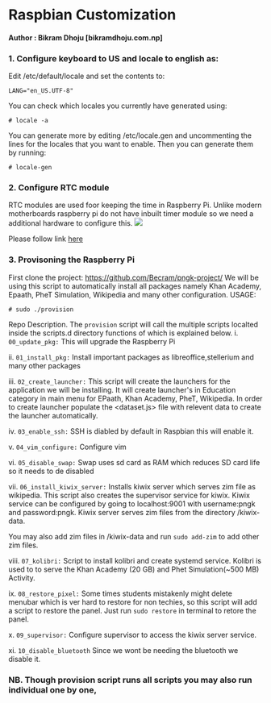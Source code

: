 # Raspbian Customization
#### Author : Bikram Dhoju [bikramdhoju.com.np]

### 1. Configure keyboard to US and locale to english as:
Edit /etc/default/locale and set the contents to:
```
LANG="en_US.UTF-8"
```
You can check which locales you currently have generated using:
```
# locale -a
```
You can generate more by editing /etc/locale.gen and uncommenting the lines for the locales that you want to enable. Then you can generate them by running:
```
# locale-gen
```

### 2. Configure RTC module
RTC modules are used foor keeping the time in Raspberry Pi. Unlike modern motherboards raspberry pi do not have inbuilt timer module so we need a additional hardware to configure this.
![](https://i.ebayimg.com/images/g/fAoAAMXQyY1TTW1q/s-l300.jpg)

Please follow link [here](https://thepihut.com/blogs/raspberry-pi-tutorials/17209332-adding-a-real-time-clock-to-your-raspberry-pi)

### 3. Provisoning the Raspberry Pi
First clone the project: https://github.com/Becram/pngk-project/
We will be using this script to automatically install all packages namely Khan Academy, Epaath, PheT Simulation, Wikipedia and many other configuration.
USAGE:
```
# sudo ./provision
```
Repo Description.
The ``provision`` script will call the multiple scripts localted inside the scripts.d directory functions of which is explained below.
i. ``00_update_pkg:`` This will upgrade the Raspberry Pi

ii. ``01_install_pkg:`` Install important packages as libreoffice,stellerium and many   other packages

iii. ``02_create_launcher:`` This script will create the launchers for the application we will be installing. It will create launcher's in Education category in main menu for EPaath, Khan Academy, PheT, Wikipedia.
In order to create launcher populate the <dataset.js> file with relevent data to create the launcher automatically.

iv. ``03_enable_ssh:`` SSH is diabled by default in Raspbian this will enable it.

v. ``04_vim_configure:`` Configure vim

vi. ``05_disable_swap:`` Swap uses sd card as RAM which reduces SD card life so it needs to de disabled

vii. ``06_install_kiwix_server:`` Installs kiwix server which serves zim file as wikipedia. This script also creates the supervisor service for kiwix. Kiwix service can be configured by going to localhost:9001 with username:pngk and password:pngk.
Kiwix server serves zim files from the directory /kiwix-data.

You may also add zim files in /kiwix-data and run ``sudo add-zim`` to add other zim files.

viii. ``07_kolibri:`` Script to install kolibri and create systemd service. Kolibri is used to to serve the Khan Academy (20 GB) and Phet Simulation(~500 MB) Activity.

ix. ``08_restore_pixel:`` Some times students mistakenly might delete menubar which is ver hard to restore for non techies, so this script will add a script to restore the panel. Just run ``sudo restore`` in terminal to retore the panel.

x. ``09_supervisor:`` Configure supervisor to access the kiwix server service.

xi. ``10_disable_bluetooth`` Since we wont be needing the bluetooth we disable it.

### NB. Though provision script runs all scripts you may also run individual one by one,
